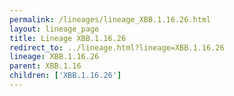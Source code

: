 ```yaml
---
permalink: /lineages/lineage_XBB.1.16.26.html
layout: lineage_page
title: Lineage XBB.1.16.26
redirect_to: ../lineage.html?lineage=XBB.1.16.26
lineage: XBB.1.16.26
parent: XBB.1.16
children: ['XBB.1.16.26']
---
```

